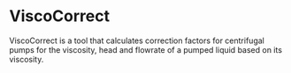 # ViscoCorrect
ViscoCorrect is a tool that calculates correction factors for centrifugal pumps for the viscosity, head and flowrate of a pumped liquid based on its viscosity.   